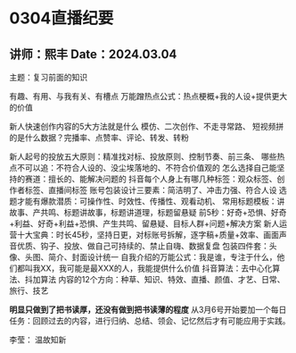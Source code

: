 # 0304直播纪要
讲师：熙丰
Date：2024.03.04
---
主题：复习前面的知识


有趣、有用、与我有关、有槽点
万能蹭热点公式：热点梗概+我的人设+提供更大的价值

新人快速创作内容的5大方法就是什么
模仿、二次创作、不走寻常路、
短视频拼的是什么数据？完播率、点赞率、评论、转发、转粉

新人起号的投放五大原则：精准找对标、投放原则、控制节奏、前三条、
哪些热点不可以追：不符合人设的、没尘埃落地的、不符合价值观的
怎么选择自己能坚持的赛道：擅长的、能解决问题的
抖音每个人身上有哪几种标签：观众标签、创作者标签、直播间标签
账号包装设计三要素：简洁明了、冲击力强、符合人设
选题才能有爆款潜质：可操作性、时效性、传播性、观看动机、
常用标题模板：讲故事、产共鸣、标题讲故事，标题讲道理，标题留悬疑
前5秒：好奇+恐惧、好奇+利益、好奇+利益+恐惧、产生共鸣、留悬疑、目标人群+问题+解决方案
新人运营十大宝典：时长45秒，坚持日更，对标账号拆解，逐字稿+质量+效率、画面声音优质、钩子、投放、做自己可持续的、禁止自嗨、数据复盘
包装四件套：头像、头图、简介、封面设计统一
自我介绍的万能公式：我是谁，专注于什么，他们都叫我XX，我可能是最XXX的人，我能提供什么价值
抖音算法：去中心化算法、抖加算法
内容的12个方向：种草、知识、特效、直播、颜值、才艺、日常、旅行、技艺


**明显只做到了把书读厚，还没有做到把书读薄的程度**
从3月6号开始要加一个每日任务：回顾过去的内容，进行归纳、总结、领会、记忆然后才有可能应用于实践。



李莹：
温故知新

